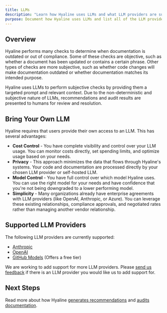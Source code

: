 ```yaml
---
title: LLMs
description: "Learn how Hyaline uses LLMs and what LLM providers are supported"
purpose: Document how Hyaline uses LLMs and list all of the LLM providers that Hyaline supports
---
```

## Overview

Hyaline performs many checks to determine when documentation is outdated or out of compliance. Some of these checks are objective, such as whether a document has been updated or contains a certain phrase. Other types of checks are more subjective, such as whether code changes will make documentation outdated or whether documentation matches its intended purpose.

Hyaline uses LLMs to perform subjective checks by providing them a targeted prompt and relevant context. Due to the non-deterministic and subjective nature of LLMs, recommendations and audit results are presented to humans for review and resolution.

## Bring Your Own LLM

Hyaline requires that users provide their own access to an LLM. This has several advantages:

- **Cost Control** - You have complete visibility and control over your LLM usage. You can monitor costs directly, set spending limits, and optimize usage based on your needs.
- **Privacy** - This approach minimizes the data that flows through Hyaline's systems. Your code and documentation are processed directly by your chosen LLM provider or self-hosted LLM.
- **Model Control** - You have full control over which model Hyaline uses. You can use the right model for your needs and have confidence that you're not being downgraded to a lower performing model.
- **Simplicity** - Many organizations already have enterprise agreements with LLM providers (like OpenAI, Anthropic, or Azure). You can leverage these existing relationships, compliance approvals, and negotiated rates rather than managing another vendor relationship.

## Supported LLM Providers

The following LLM providers are currently supported:
- [Anthropic](https://www.anthropic.com)
- [OpenAI](https://openai.com)
- [GitHub Models](https://github.com/features/models) (Offers a free tier)

We are working to add support for more LLM providers. Please [send us feedback](https://github.com/appgardenstudios/hyaline/discussions/categories/feedback) if there is an LLM provider you would like us to add support for.

## Next Steps

Read more about how Hyaline [generates recommendations](./explanation/check/) and [audits documentation](./explanation/audit/).
